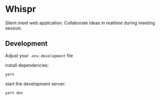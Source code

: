 # Whispr

Silent meet web application. Collaborate ideas in realtime during meeting session.

## Development

Adjust your `.env.development` file

install dependencies:

```bash
yarn
```

start the development server:

```bash
yarn dev
```
